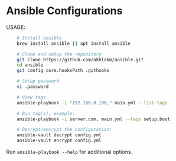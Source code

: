# Ansible Configurations

USAGE:

```sh
    # Install ansible
    brew install ansible || apt install ansible

    # Clone and setup the repository
    git clone https://github.com/akhlakm/ansible.git
    cd ansible
    git config core.hooksPath .githooks

    # Setup password
    vi .password

    # View tags
    ansible-playbook -i "192.168.0.100," main.yml --list-tags

    # Run tag(s), example:
    ansible-playbook -i server.com, main.yml --tags setup,boot

    # Decrypt/encrypt the configuration:
    ansible-vault decrypt config.yml
    ansible-vault encrypt config.yml
```

Run `ansible-playbook --help` for additional options.
